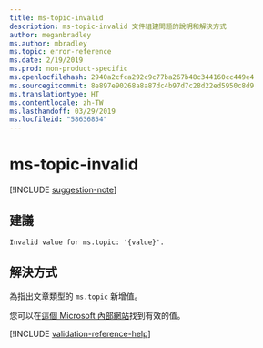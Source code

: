 ```yaml
---
title: ms-topic-invalid
description: ms-topic-invalid 文件組建問題的說明和解決方式
author: meganbradley
ms.author: mbradley
ms.topic: error-reference
ms.date: 2/19/2019
ms.prod: non-product-specific
ms.openlocfilehash: 2940a2cfca292c9c77ba267b48c344160cc449e4
ms.sourcegitcommit: 8e897e90268a8a87dc4b97d7c28d22ed5950c8d9
ms.translationtype: HT
ms.contentlocale: zh-TW
ms.lasthandoff: 03/29/2019
ms.locfileid: "58636854"
---
```

# <a name="ms-topic-invalid"></a>ms-topic-invalid

[!INCLUDE [suggestion-note](includes/suggestion-note.md)]

## <a name="suggestion"></a>建議

`Invalid value for ms.topic: '{value}'.`

## <a name="resolution"></a>解決方式

為指出文章類型的 `ms.topic` 新增值。

您可以在[這個 Microsoft 內部網站](https://docsmetadatatool.azurewebsites.net/allowlists)找到有效的值。

<!--make sure to add this file to your includes folder and verify the path-->
[!INCLUDE [validation-reference-help](includes/validation-reference-help.md)]
